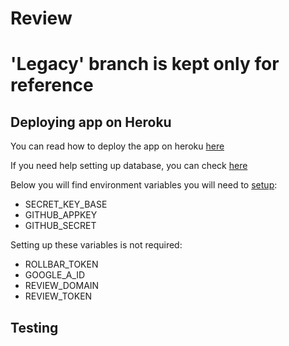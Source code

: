 # Review

# 'Legacy' branch is kept only for reference

## Deploying app on Heroku
You can read how to deploy the app on heroku [here](https://devcenter.heroku.com/articles/git)

If you need help setting up database, you can check [here](https://devcenter.heroku.com/articles/heroku-postgresql)

Below you will find environment variables you will need to [setup](https://devcenter.heroku.com/articles/config-vars#setting-up-config-vars-for-a-deployed-application):

  * SECRET_KEY_BASE
  * GITHUB_APPKEY
  * GITHUB_SECRET

Setting up these variables is not required:

  * ROLLBAR_TOKEN
  * GOOGLE_A_ID
  * REVIEW_DOMAIN
  * REVIEW_TOKEN

## Testing
